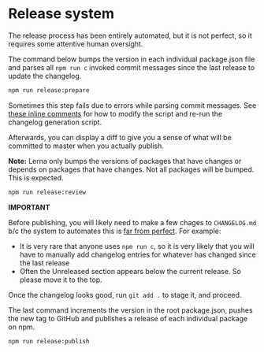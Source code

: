 # Release system

The release process has been entirely automated, but it is not perfect, so it requires some attentive human oversight.

The command below bumps the version in each individual package.json file and parses all `npm run c` invoked commit messages since the last release to update the changelog.

```bash
npm run release:prepare
```

Sometimes this step fails due to errors while parsing commit messages. See [these inline comments](https://github.com/Esri/arcgis-rest-js/blob/d8566a99dd1534e5eeae2ebfc5bfbffc679426d8/support/changelog.js#L78-L81) for how to modify the script and re-run the changelog generation script.

Afterwards, you can display a diff to give you a sense of what will be committed to master when you actually publish.

**Note:** Lerna only bumps the versions of packages that have changes or depends on packages that have changes. Not all packages will be bumped. This is expected.

```bash
npm run release:review
```

**IMPORTANT** 

Before publishing, you will likely need to make a few chages to `CHANGELOG.md` b/c the system to automates this is [far from perfect](https://github.com/Esri/arcgis-rest-js/issues/688). For example:
- It is very rare that anyone uses `npm run c`, so it is very likely that you will have to manually add changelog entries for whatever has changed since the last release
- Often the Unreleased section appears below the current release. So please move it to the top.


Once the changelog looks good, run `git add .` to stage it, and proceed.

The last command increments the version in the root package.json, pushes the new tag to GitHub and publishes a release of each individual package on npm.

```bash
npm run release:publish
```
